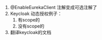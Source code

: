 1. @EnableEurekaClient 注解变成可选注解了
2. Keycloak 动态授权例子：
   1. 有scope的
   2. 没有scope的
3. 翻译keycloak的文档

